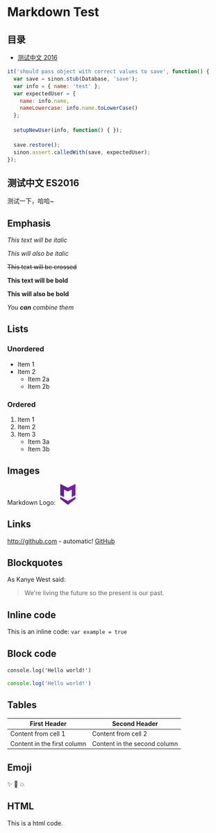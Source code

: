 # Markdown Test

## 目录

- [测试中文 2016](#测试中文-es2016)

```js
it('should pass object with correct values to save', function() {
  var save = sinon.stub(Database, 'save');
  var info = { name: 'test' };
  var expectedUser = {
    name: info.name,
    nameLowercase: info.name.toLowerCase()
  };

  setupNewUser(info, function() { });

  save.restore();
  sinon.assert.calledWith(save, expectedUser);
});
```

## 测试中文 ES2016

测试一下，哈哈~

## Emphasis

*This text will be italic*

_This will also be italic_

~~This text will be crossed~~

**This text will be bold**

__This will also be bold__

_You **can** combine them_

## Lists

### Unordered

- Item 1
- Item 2
  - Item 2a
  - Item 2b

### Ordered

1. Item 1
2. Item 2
3. Item 3
   * Item 3a
   * Item 3b

## Images

Markdown Logo: ![logo][logo]

[logo]: http://github.com/adam-p/markdown-here/raw/master/src/common/images/icon48.png "logo"

## Links

http://github.com - automatic!
[GitHub](http://github.com)

## Blockquotes

As Kanye West said:

> We're living the future so
> the present is our past.

## Inline code

This is an inline code: `var example = true`

## Block code

```
console.log('Hello world!')
```

```js
console.log('Hello world!')
```

## Tables

First Header | Second Header
------------ | -------------
Content from cell 1 | Content from cell 2
Content in the first column | Content in the second column

## Emoji

:sparkles: :camel: :boom:

## HTML

<div>This is a html code.</div>
